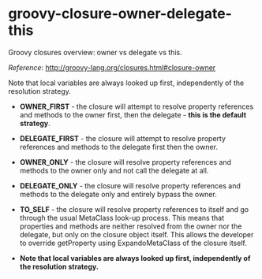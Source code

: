 # groovy-closure-owner-delegate-this
Groovy closures overview: owner vs delegate vs this.

_Reference_: http://groovy-lang.org/closures.html#closure-owner  

Note that local variables are always looked up first, independently of 
the resolution strategy.

* **OWNER_FIRST** - the closure will attempt 
to resolve property references and methods to the owner first, then 
the delegate - **this is the default strategy**.

* **DELEGATE_FIRST** - the closure will attempt to resolve property 
references and methods to the delegate first then the owner.

* **OWNER_ONLY** - the closure will resolve property 
references and methods to the owner only and not call the delegate 
at all.

* **DELEGATE_ONLY** - the closure will resolve property 
references and methods to the delegate only and entirely bypass 
the owner.

* **TO_SELF** - the closure will resolve property references to 
itself and go through the usual MetaClass look-up process. This 
means that properties and methods are neither resolved from the 
owner nor the delegate, but only on the closure object itself. 
This allows the developer to override getProperty using 
ExpandoMetaClass of the closure itself.

* **Note that local variables are always looked up first, 
independently of the resolution strategy.**